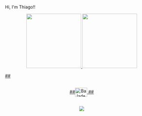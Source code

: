 Hi, I'm Thiago!!
<div align="center">
  <a href="https://github.com/Thiago-Nunesv">
  <img height="180em" src="https://github-readme-stats.vercel.app/api?username=Thiago-Nunesv&show_icons=true&theme=dracula&include_all_commits=true&count_private=true"/>
  <img height="180em" src="https://github-readme-stats.vercel.app/api/top-langs/?username=Thiago-Nunesv&layout=compact&langs_count=7&theme=dracula"/>
</div>

  
##<div align="center" style="display: inline_block"><br>
  ##<img align="center" alt="Balade" height="30" width="40" src="<endereço da imagem>">
 ##</div>
  
<div align="center" style="display: inline_block"><br> 
   <a href="https://www.instagram.com/thiago_nunesv/" target="_blank"><img src="https://img.shields.io/badge/-Instagram-%23E4405F?style=for-the-badge&logo=instagram&logoColor=white" target="_blank"></a>
</div>
